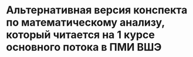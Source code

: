 # Альтернативная версия конспекта по математическому анализу, который читается на 1 курсе основного потока в ПМИ ВШЭ